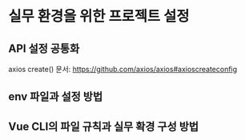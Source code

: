 # 실무 환경을 위한 프로젝트 설정

## API 설정 공통화
axios create() 문서: https://github.com/axios/axios#axioscreateconfig

## env 파일과 설정 방법

## Vue CLI의 파일 규칙과 실무 확경 구성 방법


